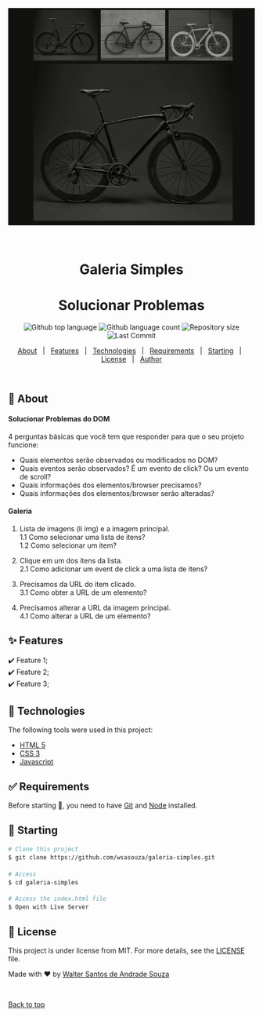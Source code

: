 <div align="center" id="top"> 
  <img src="./assets/galeria.gif" alt="Solucionar Problemas" />

&#xa0;

  <h1>Galeria Simples</h1>
</div>

<h1 align="center">Solucionar Problemas</h1>

<p align="center">
  <img alt="Github top language" src="https://img.shields.io/github/languages/top/wsasouza/origamid-galeria-simples?color=7159c1">

  <img alt="Github language count" src="https://img.shields.io/github/languages/count/wsasouza/origamid-galeria-simples?color=7159c1">

  <img alt="Repository size" src="https://img.shields.io/github/repo-size/wsasouza/origamid-galeria-simples?color=7159c1">

  <img alt="Last Commit" src="https://img.shields.io/github/last-commit/wsasouza/origamid-galeria-simples?color=7159c1">  
</p>

<p align="center">
  <a href="#dart-about">About</a> &#xa0; | &#xa0; 
  <a href="#sparkles-features">Features</a> &#xa0; | &#xa0;
  <a href="#rocket-technologies">Technologies</a> &#xa0; | &#xa0;
  <a href="#white_check_mark-requirements">Requirements</a> &#xa0; | &#xa0;
  <a href="#checkered_flag-starting">Starting</a> &#xa0; | &#xa0;
  <a href="#memo-license">License</a> &#xa0; | &#xa0;
  <a href="https://github.com/wsasouza" target="_blank">Author</a>
</p>

<br>

## :dart: About

#### Solucionar Problemas do DOM

4 perguntas básicas que você tem que responder para que o seu projeto funcione:

- Quais elementos serão observados ou modificados no DOM?
- Quais eventos serão observados? É um evento de click? Ou um evento de scroll?
- Quais informações dos elementos/browser precisamos?
- Quais informações dos elementos/browser serão alteradas?

#### Galeria

1. Lista de imagens (li img) e a imagem principal.</br>
   1.1 Como selecionar uma lista de itens?</br>
   1.2 Como selecionar um item?</br>

2. Clique em um dos itens da lista.</br>
   2.1 Como adicionar um event de click a uma lista de itens?</br>

3. Precisamos da URL do item clicado.</br>
   3.1 Como obter a URL de um elemento?</br>

4. Precisamos alterar a URL da imagem principal.</br>
   4.1 Como alterar a URL de um elemento?</br>

## :sparkles: Features

:heavy_check_mark: Feature 1;\
:heavy_check_mark: Feature 2;\
:heavy_check_mark: Feature 3;

## :rocket: Technologies

The following tools were used in this project:

- [HTML 5](https://developer.mozilla.org/en-US/docs/Web/HTML)
- [CSS 3](https://developer.mozilla.org/en-US/docs/Web/CSS)
- [Javascript](https://developer.mozilla.org/en-US/docs/Learn/JavaScript)

## :white_check_mark: Requirements

Before starting :checkered_flag:, you need to have [Git](https://git-scm.com) and [Node](https://nodejs.org/en/) installed.

## :checkered_flag: Starting

```bash
# Clone this project
$ git clone https://github.com/wsasouza/galeria-simples.git

# Access
$ cd galeria-simples

# Access the index.html file
$ Open with Live Server

```

## :memo: License

This project is under license from MIT. For more details, see the [LICENSE](LICENSE.md) file.

Made with :heart: by <a href="https://github.com/wsasouza" target="_blank">Walter Santos de Andrade Souza</a>

&#xa0;

<a href="#top">Back to top</a>
